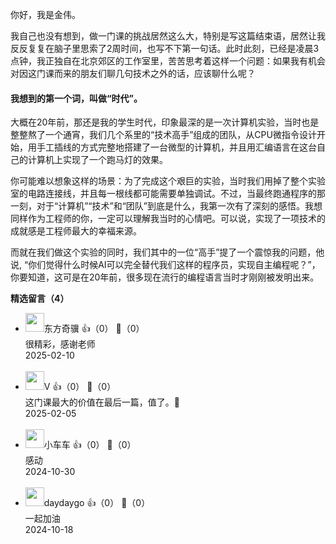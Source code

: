 你好，我是金伟。

我自己也没有想到，做一门课的挑战居然这么大，特别是写这篇结束语，居然让我反反复复在脑子里思索了2周时间，也写不下第一句话。此时此刻，已经是凌晨3点钟，我正独自在北京郊区的工作室里，苦苦思考着这样一个问题：如果我有机会对因这门课而来的朋友们聊几句技术之外的话，应该聊什么呢？

#### 我想到的第一个词，叫做“时代”。

大概在20年前，那还是我的学生时代，印象最深的是一次计算机实验，当时也是整整熬了一个通宵，我们几个系里的“技术高手”组成的团队，从CPU微指令设计开始，用手工插线的方式完整地搭建了一台微型的计算机，并且用汇编语言在这台自己的计算机上实现了一个跑马灯的效果。

你可能难以想象这样的场景：为了完成这个艰巨的实验，当时我们用掉了整个实验室的电路连接线，并且每一根线都可能需要单独调试。不过，当最终跑通程序的那一刻，对于“计算机”“技术”和“团队”到底是什么，我第一次有了深刻的感悟。我想同样作为工程师的你，一定可以理解我当时的心情吧。可以说，实现了一项技术的成就感是工程师最大的幸福来源。

而就在我们做这个实验的同时，我们其中的一位“高手”提了一个震惊我的问题，他说, “你们觉得什么时候AI可以完全替代我们这样的程序员，实现自主编程呢？”，你要知道，这可是在20年前，很多现在流行的编程语言当时才刚刚被发明出来。
<div><strong>精选留言（4）</strong></div><ul>
<li><img src="https://static001.geekbang.org/account/avatar/00/14/ac/62/37912d51.jpg" width="30px"><span>东方奇骥</span> 👍（0） 💬（0）<div>很精彩，感谢老师</div>2025-02-10</li><br/><li><img src="https://static001.geekbang.org/account/avatar/00/10/2f/76/a382a707.jpg" width="30px"><span>V</span> 👍（0） 💬（0）<div>这门课最大的价值在最后一篇，值了。🙂</div>2025-02-05</li><br/><li><img src="https://static001.geekbang.org/account/avatar/00/10/3c/20/ca59de44.jpg" width="30px"><span>小车车</span> 👍（0） 💬（0）<div>感动</div>2024-10-30</li><br/><li><img src="https://static001.geekbang.org/account/avatar/00/0f/a0/c5/9259d5ca.jpg" width="30px"><span>daydaygo</span> 👍（0） 💬（0）<div>一起加油</div>2024-10-18</li><br/>
</ul>